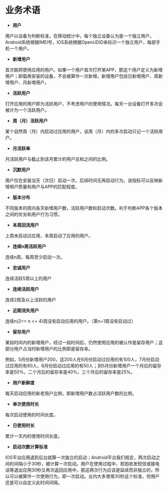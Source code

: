 # 业务术语

- **用户**

用户以设备为判断标准，在移动统计中，每个独立设备认为是一个独立用户。Android系统根据IMEI号，IOS系统根据OpenUDID来标识一个独立用户，每部手机一个用户。

- **新增用户**

首次联网使用应用的用户。如果一个用户首次打开某APP，那这个用户定义为新增用户；卸载再安装的设备，不会被算作一次新增。新增用户包括日新增用户、周新增用户、月新增用户。

- **活跃用户**

打开应用的用户即为活跃用户，不考虑用户的使用情况。每天一台设备打开多次会被计为一个活跃用户。

- **周（月）活跃用户**

某个自然周（月）内启动过应用的用户，该周（月）内的多次启动只记一个活跃用户。

- **月活跃率**

月活跃用户与截止到该月累计的用户总和之间的比例。

- **沉默用户**

用户仅在安装当天（次日）启动一次，后续时间无再启动行为。该指标可以反映新增用户质量和用户与APP的匹配程度。

- **版本分布**

不同版本的周内各天新增用户数，活跃用户数和启动次数。利于判断APP各个版本之间的优劣和用户行为习惯。

- **本周回流用户**

上周未启动过应用，本周启动了应用的用户。

- **连续n周活跃用户**

连续n周，每周至少启动一次。

- **忠诚用户**

连续活跃5周以上的用户

- **连续活跃用户**

连续2周及以上活跃的用户

- **近期流失用户**

连续n(2<= n <= 4)周没有启动应用的用户。（第n+1周没有启动过）

- **留存用户**

某段时间内的新增用户，经过一段时间后，仍然使用应用的被认作是留存用户；这部分用户占当时新增用户的比例即是留存率。

例如，5月份新增用户200，这200人在6月份启动过应用的有100人，7月份启动过应用的有80人，8月份启动过应用的有50人；则5月份新增用户一个月后的留存率是50%，二个月后的留存率是40%，三个月后的留存率是25%。

- **用户新鲜度**

每天启动应用的新老用户比例，即新增用户数占活跃用户数的比例。

- **单次使用时长**

每次启动使用的时间长度。

- **日使用时长**

累计一天内的使用时间长度。

- **启动次数计算标准**


IOS平台应用退到后台就算一次独立的启动；Android平台我们规定，两次启动之间的间隔小于30秒，被计算一次启动。用户在使用过程中，若因收发短信或接电话等退出应用30秒又再次返回应用中，那这两次行为应该是延续而非独立的，所以可以被算作一次使用行为，即一次启动。业内大多使用30秒这个标准，但用户还是可以自定义此时间间隔。